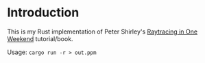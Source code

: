 # Introduction

This is my Rust implementation of Peter Shirley's 
[Raytracing in One Weekend](https://raytracing.github.io/books/RayTracingInOneWeekend.html#metal) tutorial/book.

Usage: `cargo run -r > out.ppm`
